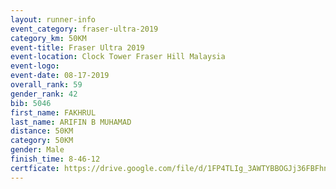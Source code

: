 ```yaml
---
layout: runner-info 
event_category: fraser-ultra-2019 
category_km: 50KM 
event-title: Fraser Ultra 2019 
event-location: Clock Tower Fraser Hill Malaysia 
event-logo: 
event-date: 08-17-2019 
overall_rank: 59
gender_rank: 42
bib: 5046
first_name: FAKHRUL
last_name: ARIFIN B MUHAMAD
distance: 50KM
category: 50KM
gender: Male
finish_time: 8-46-12
certficate: https://drive.google.com/file/d/1FP4TLIg_3AWTYBBOGJj36FBFhn6GNi06/view?usp=sharing
---
```

